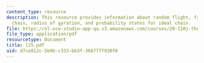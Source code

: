 ```yaml
---
content_type: resource
description: This resource provides information about random flight, freely jointed
  chain, radius of gyration, and probability states for ideal chain.
file: https://ol-ocw-studio-app-qa.s3.amazonaws.com/courses/20-110j-thermodynamics-of-biomolecular-systems-fall-2005/d7ce812c5b9bc333bb3f366777f930f8_l25.pdf
file_type: application/pdf
resourcetype: Document
title: l25.pdf
uid: d7ce812c-5b9b-c333-bb3f-366777f930f8
---
```

